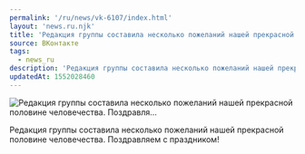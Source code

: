 ```yaml
---
permalink: '/ru/news/vk-6107/index.html'
layout: 'news.ru.njk'
title: 'Редакция группы составила несколько пожеланий нашей прекрасной половине человечества. Поздравля…'
source: ВКонтакте
tags:
  - news_ru
description: 'Редакция группы составила несколько пожеланий нашей прекрасной половине человечества. Поздравля…'
updatedAt: 1552028460
---
```

![Редакция группы составила несколько пожеланий нашей прекрасной половине человечества. Поздравля…](https://sun9-3.userapi.com/impf/c845019/v845019360/1bff41/SfDwcmqjjvc.jpg?size=608x1080&quality=96&sign=d1534911a1895ad37bd9b08596cb654e&c_uniq_tag=_iNnuk1jlbl0FajBPs5K01PkAL4CNGKhF8S7N8CuHMo&type=album)

Редакция группы составила несколько пожеланий нашей прекрасной половине человечества. Поздравляем с праздником!
